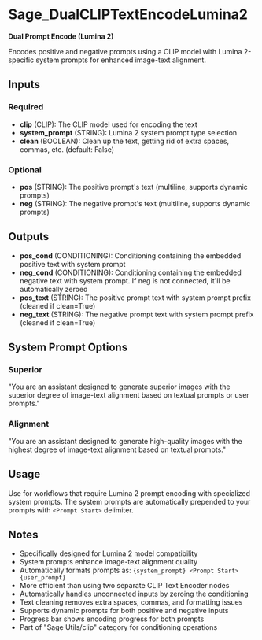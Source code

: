 # Sage_DualCLIPTextEncodeLumina2

**Dual Prompt Encode (Lumina 2)**

Encodes positive and negative prompts using a CLIP model with Lumina 2-specific system prompts for enhanced image-text alignment.

## Inputs

### Required

- **clip** (CLIP): The CLIP model used for encoding the text
- **system_prompt** (STRING): Lumina 2 system prompt type selection
- **clean** (BOOLEAN): Clean up the text, getting rid of extra spaces, commas, etc. (default: False)

### Optional

- **pos** (STRING): The positive prompt's text (multiline, supports dynamic prompts)
- **neg** (STRING): The negative prompt's text (multiline, supports dynamic prompts)

## Outputs

- **pos_cond** (CONDITIONING): Conditioning containing the embedded positive text with system prompt
- **neg_cond** (CONDITIONING): Conditioning containing the embedded negative text with system prompt. If neg is not connected, it'll be automatically zeroed
- **pos_text** (STRING): The positive prompt text with system prompt prefix (cleaned if clean=True)
- **neg_text** (STRING): The negative prompt text with system prompt prefix (cleaned if clean=True)

## System Prompt Options

### Superior

"You are an assistant designed to generate superior images with the superior degree of image-text alignment based on textual prompts or user prompts."

### Alignment

"You are an assistant designed to generate high-quality images with the highest degree of image-text alignment based on textual prompts."

## Usage

Use for workflows that require Lumina 2 prompt encoding with specialized system prompts. The system prompts are automatically prepended to your prompts with `<Prompt Start>` delimiter.

## Notes

- Specifically designed for Lumina 2 model compatibility
- System prompts enhance image-text alignment quality
- Automatically formats prompts as: `{system_prompt} <Prompt Start> {user_prompt}`
- More efficient than using two separate CLIP Text Encoder nodes
- Automatically handles unconnected inputs by zeroing the conditioning
- Text cleaning removes extra spaces, commas, and formatting issues
- Supports dynamic prompts for both positive and negative inputs
- Progress bar shows encoding progress for both prompts
- Part of "Sage Utils/clip" category for conditioning operations
